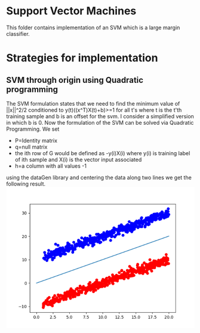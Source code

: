 # Support Vector Machines
This folder contains implementation of an SVM which is a large margin classifier.

# Strategies for implementation
## SVM through origin using Quadratic programming
The SVM formulation states that we need to find the minimum value of ||x||^2/2 conditioned to y(t)((x^T)X(t)+b)>=1 for all t's where t is the t'th training sample and b is an offset for the svm. I consider a simplified version in which b is 0. Now the formulation of the SVM can be solved via Quadratic Programming. We set 
* P=Identity matrix
* q=null matrix
* the ith row of G would be defined as -y(i)X(i) where y(i) is training label of ith sample and X(i) is the vector input associated
* h=a column with all values -1

using the dataGen library and centering the data along two lines we get the following result.
![SVMthroughOrigin](SVMthroughOrigin.png)

